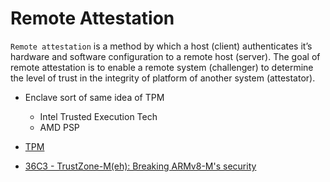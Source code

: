 # Remote Attestation

`Remote attestation` is a method by which a host (client) authenticates it’s hardware and software
configuration to a remote host (server). The goal of remote attestation is to enable a remote
system (challenger) to determine the level of trust in the integrity of platform of another system
(attestator).
- Enclave sort of same idea of TPM
    - Intel Trusted Execution Tech
    - AMD PSP  


- [TPM](https://www.youtube.com/watch?v=RW2zHvVO09g)
- [36C3 - TrustZone-M(eh): Breaking ARMv8-M's security](https://www.youtube.com/watch?v=4u6BAH8mEDw)